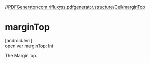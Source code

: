 //[PDFGenerator](../../../index.md)/[com.rifluxyss.pdfgenerator.structure](../index.md)/[Cell](index.md)/[marginTop](margin-top.md)

# marginTop

[androidJvm]\
open var [marginTop](margin-top.md): [Int](https://kotlinlang.org/api/latest/jvm/stdlib/kotlin/-int/index.html)

The Margin top.
